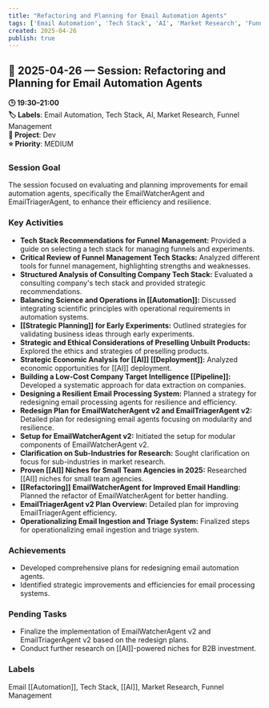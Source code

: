 ```yaml
---
title: "Refactoring and Planning for Email Automation Agents"
tags: ['Email Automation', 'Tech Stack', 'AI', 'Market Research', 'Funnel Management']
created: 2025-04-26
publish: true
---
```


## 📅 2025-04-26 — Session: Refactoring and Planning for Email Automation Agents

**🕒 19:30–21:00**  
**🏷️ Labels**: Email Automation, Tech Stack, AI, Market Research, Funnel Management  
**📂 Project**: Dev  
**⭐ Priority**: MEDIUM  


### Session Goal
The session focused on evaluating and planning improvements for email automation agents, specifically the EmailWatcherAgent and EmailTriagerAgent, to enhance their efficiency and resilience.

### Key Activities
- **Tech Stack Recommendations for Funnel Management:** Provided a guide on selecting a tech stack for managing funnels and experiments.
- **Critical Review of Funnel Management Tech Stacks:** Analyzed different tools for funnel management, highlighting strengths and weaknesses.
- **Structured Analysis of Consulting Company Tech Stack:** Evaluated a consulting company's tech stack and provided strategic recommendations.
- **Balancing Science and Operations in [[Automation]]:** Discussed integrating scientific principles with operational requirements in automation systems.
- **[[Strategic Planning]] for Early Experiments:** Outlined strategies for validating business ideas through early experiments.
- **Strategic and Ethical Considerations of Preselling Unbuilt Products:** Explored the ethics and strategies of preselling products.
- **Strategic Economic Analysis for [[AI]] [[Deployment]]:** Analyzed economic opportunities for [[AI]] deployment.
- **Building a Low-Cost Company Target Intelligence [[Pipeline]]:** Developed a systematic approach for data extraction on companies.
- **Designing a Resilient Email Processing System:** Planned a strategy for redesigning email processing agents for resilience and efficiency.
- **Redesign Plan for EmailWatcherAgent v2 and EmailTriagerAgent v2:** Detailed plan for redesigning email agents focusing on modularity and resilience.
- **Setup for EmailWatcherAgent v2:** Initiated the setup for modular components of EmailWatcherAgent v2.
- **Clarification on Sub-Industries for Research:** Sought clarification on focus for sub-industries in market research.
- **Proven [[AI]] Niches for Small Team Agencies in 2025:** Researched [[AI]] niches for small team agencies.
- **[[Refactoring]] EmailWatcherAgent for Improved Email Handling:** Planned the refactor of EmailWatcherAgent for better handling.
- **EmailTriagerAgent v2 Plan Overview:** Detailed plan for improving EmailTriagerAgent efficiency.
- **Operationalizing Email Ingestion and Triage System:** Finalized steps for operationalizing email ingestion and triage system.

### Achievements
- Developed comprehensive plans for redesigning email automation agents.
- Identified strategic improvements and efficiencies for email processing systems.

### Pending Tasks
- Finalize the implementation of EmailWatcherAgent v2 and EmailTriagerAgent v2 based on the redesign plans.
- Conduct further research on [[AI]]-powered niches for B2B investment.

### Labels
Email [[Automation]], Tech Stack, [[AI]], Market Research, Funnel Management
